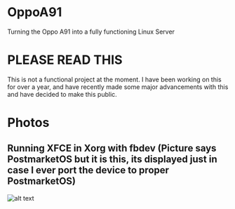 # OppoA91
Turning the Oppo A91 into a fully functioning Linux Server

# PLEASE READ THIS
This is not a functional project at the moment. I have been working on this for over a year, and have recently made some major advancements with this and have decided to make this public.

# Photos
## Running XFCE in Xorg with fbdev (Picture says PostmarketOS but it is this, its displayed just in case I ever port the device to proper PostmarketOS)
![alt text](https://github.com/goldenkrew3000/OppoA91/blob/main/Photos/RunningXFCE.png?raw=true)
